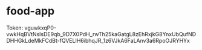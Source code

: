 # food-app

Token: vguwkxqP0-vwkHqBVtNsIsDE9qb_9D7X0PdH_rwTh25kaGatgL8zEhRxjkG8YnxUbQufNDDHHGkLdeMkFCdBt-fQVELIH6ibhqJR_1z6VJkA6FaLAnv3a6RpoOJRYHYx
